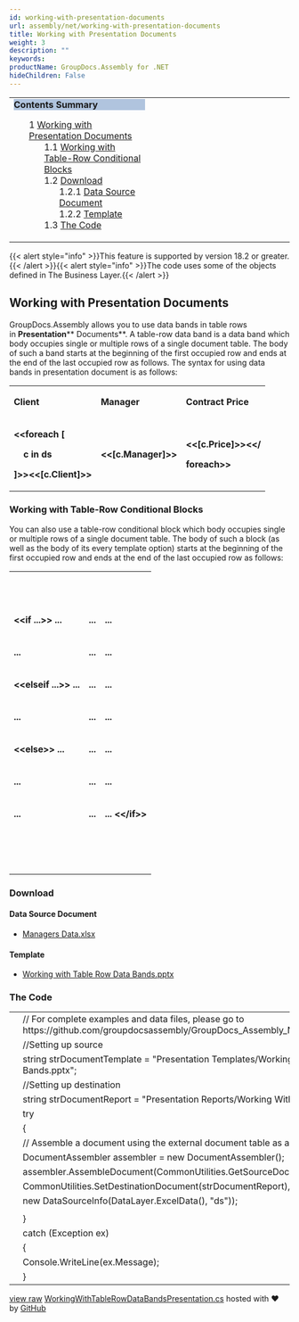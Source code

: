 ```yaml
---
id: working-with-presentation-documents
url: assembly/net/working-with-presentation-documents
title: Working with Presentation Documents
weight: 3
description: ""
keywords: 
productName: GroupDocs.Assembly for .NET
hideChildren: False
---
```

<table class="sectionMacro" border="0" cellpadding="5" cellspacing="0" width="100%"><tbody><tr><td valign="top" width="50%"><div class="panel" style="border-top-width: 1px; border-right-width: 1px; border-bottom-width: 1px; border-left-width: 1px;"><div class="panelHeader" style="border-bottom-width: 1px; background-color: rgb(176, 196, 222);"><b>Contents Summary</b></div><div class="panelContent"><style type="text/css">div.rbtoc1590388625138 { padding-top: 0px; padding-right: 0px; padding-bottom: 0px; padding-left: 0px; }div.rbtoc1590388625138 ul { list-style-type: none; list-style-image: none; margin-left: 0px; }div.rbtoc1590388625138 li { margin-left: 0px; padding-left: 0px; }</style><div class="toc rbtoc1590388625138"><ul class="toc-indentation"><li><span class="TOCOutline">1</span> <a href="#WorkingwithPresentationDocuments-WorkingwithPresentationDocuments">Working with Presentation Documents</a><ul class="toc-indentation"><li><span class="TOCOutline">1.1</span> <a href="#WorkingwithPresentationDocuments-WorkingwithTable-RowConditionalBlocks">Working with Table-Row Conditional Blocks</a></li><li><span class="TOCOutline">1.2</span> <a href="#WorkingwithPresentationDocuments-Download">Download</a><ul class="toc-indentation"><li><span class="TOCOutline">1.2.1</span> <a href="#WorkingwithPresentationDocuments-DataSourceDocument">Data Source Document</a></li><li><span class="TOCOutline">1.2.2</span> <a href="#WorkingwithPresentationDocuments-Template">Template</a></li></ul></li><li><span class="TOCOutline">1.3</span> <a href="#WorkingwithPresentationDocuments-TheCode">The Code</a></li></ul></li></ul></div></div></div></td><td valign="top" width="15%">&nbsp;</td><td valign="top" width="35%">&nbsp;</td></tr></tbody></table>

{{< alert style="info" >}}This feature is supported by version 18.2 or greater.{{< /alert >}}{{< alert style="info" >}}The code uses some of the objects defined in The Business Layer.{{< /alert >}}

## Working with Presentation Documents

GroupDocs.Assembly allows you to use data bands in table rows in **Presentation**** Documents**. A table-row data band is a data band which body occupies single or multiple rows of a single document table. The body of such a band starts at the beginning of the first occupied row and ends at the end of the last occupied row as follows. The syntax for using data bands in presentation document is as follows:

<table class="confluenceTable"><tbody><tr><td class="confluenceTd"><p><strong>Client</strong></p></td><td class="confluenceTd"><p><strong>Manager</strong></p></td><td class="confluenceTd"><p><strong>Contract Price</strong></p></td></tr><tr><td class="confluenceTd"><p><strong>&lt;&lt;foreach [</strong></p><p><strong>&nbsp;&nbsp;&nbsp; c in ds</strong></p><p><strong>]&gt;&gt;&lt;&lt;[c.Client]&gt;&gt;</strong></p></td><td class="confluenceTd"><p><strong>&lt;&lt;[c.Manager]&gt;&gt;</strong></p></td><td class="confluenceTd"><p><strong>&lt;&lt;[c.Price]&gt;&gt;&lt;&lt;/</strong></p><p><strong>foreach&gt;&gt;</strong></p></td></tr></tbody></table>

### Working with Table-Row Conditional Blocks

You can also use a table-row conditional block which body occupies single or multiple rows of a single document table. The body of such a block (as well as the body of its every template option) starts at the beginning of the first occupied row and ends at the end of the last occupied row as follows:

<table class="confluenceTable"><tbody><tr><td class="confluenceTd"><p><strong>&nbsp;</strong></p></td><td class="confluenceTd"><p><strong>&nbsp;</strong></p></td><td class="confluenceTd"><p><strong>&nbsp;</strong></p></td></tr><tr><td class="confluenceTd"><p><strong>&lt;&lt;if ...&gt;&gt; ...</strong></p></td><td class="confluenceTd"><p><strong>...</strong></p></td><td class="confluenceTd"><p><strong>...</strong></p></td></tr><tr><td class="confluenceTd"><p><strong>...</strong></p></td><td class="confluenceTd"><p><strong>...</strong></p></td><td class="confluenceTd"><p><strong>...</strong></p></td></tr><tr><td class="confluenceTd"><p><strong>&lt;&lt;elseif ...&gt;&gt; ...</strong></p></td><td class="confluenceTd"><p><strong>...</strong></p></td><td class="confluenceTd"><p><strong>...</strong></p></td></tr><tr><td class="confluenceTd"><p><strong>...</strong></p></td><td class="confluenceTd"><p><strong>...</strong></p></td><td class="confluenceTd"><p><strong>...</strong></p></td></tr><tr><td class="confluenceTd"><p><strong>&lt;&lt;else&gt;&gt; ...</strong></p></td><td class="confluenceTd"><p><strong>...</strong></p></td><td class="confluenceTd"><p><strong>...</strong></p></td></tr><tr><td class="confluenceTd"><p><strong>...</strong></p></td><td class="confluenceTd"><p><strong>...</strong></p></td><td class="confluenceTd"><p><strong>...</strong></p></td></tr><tr><td class="confluenceTd"><p><strong>...</strong></p></td><td class="confluenceTd"><p><strong>...</strong></p></td><td class="confluenceTd"><p><strong>... &lt;&lt;/if&gt;&gt;</strong></p></td></tr><tr><td class="confluenceTd"><p><strong>&nbsp;</strong></p></td><td class="confluenceTd"><p><strong>&nbsp;</strong></p></td><td class="confluenceTd"><p><strong>&nbsp;</strong></p><div><strong><br></strong></div></td></tr></tbody></table>

### Download

#### Data Source Document

*   [Managers Data.xlsx](https://github.com/groupdocs-assembly/GroupDocs.Assembly-for-.NET/blob/master/Examples/Data/Data%20Sources/Excel%20DataSource/Contracts%20Data.xlsx)

#### Template

*   [Working with Table Row Data Bands.pptx](https://github.com/groupdocs-assembly/GroupDocs.Assembly-for-.NET/blob/master/Examples/Data/Source/Presentation%20Templates/Working%20With%20Table%20Row%20Data%20Bands.pptx)

### The Code

<table class="highlight tab-size js-file-line-container" data-tab-size="8" data-paste-markdown-skip=""><tbody><tr><td id="file-workingwithtablerowdatabandspresentation-cs-L1" class="blob-num js-line-number" data-line-number="1"></td><td id="file-workingwithtablerowdatabandspresentation-cs-LC1" class="blob-code blob-code-inner js-file-line"><span class="pl-c"><span class="pl-c">//</span> For complete examples and data files, please go to https://github.com/groupdocsassembly/GroupDocs_Assembly_NET</span></td></tr><tr><td id="file-workingwithtablerowdatabandspresentation-cs-L2" class="blob-num js-line-number" data-line-number="2"></td><td id="file-workingwithtablerowdatabandspresentation-cs-LC2" class="blob-code blob-code-inner js-file-line"><span class="pl-c"><span class="pl-c">//</span>Setting up source</span></td></tr><tr><td id="file-workingwithtablerowdatabandspresentation-cs-L3" class="blob-num js-line-number" data-line-number="3"></td><td id="file-workingwithtablerowdatabandspresentation-cs-LC3" class="blob-code blob-code-inner js-file-line"><span class="pl-k">string</span> <span class="pl-smi">strDocumentTemplate</span> <span class="pl-k">=</span> <span class="pl-s"><span class="pl-pds">"</span>Presentation Templates/Working With Table Row Data Bands.pptx<span class="pl-pds">"</span></span>;</td></tr><tr><td id="file-workingwithtablerowdatabandspresentation-cs-L4" class="blob-num js-line-number" data-line-number="4"></td><td id="file-workingwithtablerowdatabandspresentation-cs-LC4" class="blob-code blob-code-inner js-file-line"><span class="pl-c"><span class="pl-c">//</span>Setting up destination</span></td></tr><tr><td id="file-workingwithtablerowdatabandspresentation-cs-L5" class="blob-num js-line-number" data-line-number="5"></td><td id="file-workingwithtablerowdatabandspresentation-cs-LC5" class="blob-code blob-code-inner js-file-line"><span class="pl-k">string</span> <span class="pl-smi">strDocumentReport</span> <span class="pl-k">=</span> <span class="pl-s"><span class="pl-pds">"</span>Presentation Reports/Working With Table Row Data Bands.pptx<span class="pl-pds">"</span></span>;</td></tr><tr><td id="file-workingwithtablerowdatabandspresentation-cs-L6" class="blob-num js-line-number" data-line-number="6"></td><td id="file-workingwithtablerowdatabandspresentation-cs-LC6" class="blob-code blob-code-inner js-file-line"><span class="pl-k">try</span></td></tr><tr><td id="file-workingwithtablerowdatabandspresentation-cs-L7" class="blob-num js-line-number" data-line-number="7"></td><td id="file-workingwithtablerowdatabandspresentation-cs-LC7" class="blob-code blob-code-inner js-file-line">{</td></tr><tr><td id="file-workingwithtablerowdatabandspresentation-cs-L8" class="blob-num js-line-number" data-line-number="8"></td><td id="file-workingwithtablerowdatabandspresentation-cs-LC8" class="blob-code blob-code-inner js-file-line"><span class="pl-c"><span class="pl-c">//</span> Assemble a document using the external document table as a data source.</span></td></tr><tr><td id="file-workingwithtablerowdatabandspresentation-cs-L9" class="blob-num js-line-number" data-line-number="9"></td><td id="file-workingwithtablerowdatabandspresentation-cs-LC9" class="blob-code blob-code-inner js-file-line"><span class="pl-en">DocumentAssembler</span> <span class="pl-smi">assembler</span> <span class="pl-k">=</span> <span class="pl-k">new</span> <span class="pl-en">DocumentAssembler</span>();</td></tr><tr><td id="file-workingwithtablerowdatabandspresentation-cs-L10" class="blob-num js-line-number" data-line-number="10"></td><td id="file-workingwithtablerowdatabandspresentation-cs-LC10" class="blob-code blob-code-inner js-file-line"><span class="pl-smi">assembler</span>.<span class="pl-en">AssembleDocument</span>(<span class="pl-smi">CommonUtilities</span>.<span class="pl-en">GetSourceDocument</span>(<span class="pl-smi">strDocumentTemplate</span>),</td></tr><tr><td id="file-workingwithtablerowdatabandspresentation-cs-L11" class="blob-num js-line-number" data-line-number="11"></td><td id="file-workingwithtablerowdatabandspresentation-cs-LC11" class="blob-code blob-code-inner js-file-line"><span class="pl-smi">CommonUtilities</span>.<span class="pl-en">SetDestinationDocument</span>(<span class="pl-smi">strDocumentReport</span>),</td></tr><tr><td id="file-workingwithtablerowdatabandspresentation-cs-L12" class="blob-num js-line-number" data-line-number="12"></td><td id="file-workingwithtablerowdatabandspresentation-cs-LC12" class="blob-code blob-code-inner js-file-line"><span class="pl-k">new</span> <span class="pl-en">DataSourceInfo</span>(<span class="pl-smi">DataLayer</span>.<span class="pl-en">ExcelData</span>(), <span class="pl-s"><span class="pl-pds">"</span>ds<span class="pl-pds">"</span></span>));</td></tr><tr><td id="file-workingwithtablerowdatabandspresentation-cs-L13" class="blob-num js-line-number" data-line-number="13"></td><td id="file-workingwithtablerowdatabandspresentation-cs-LC13" class="blob-code blob-code-inner js-file-line"></td></tr><tr><td id="file-workingwithtablerowdatabandspresentation-cs-L14" class="blob-num js-line-number" data-line-number="14"></td><td id="file-workingwithtablerowdatabandspresentation-cs-LC14" class="blob-code blob-code-inner js-file-line">}</td></tr><tr><td id="file-workingwithtablerowdatabandspresentation-cs-L15" class="blob-num js-line-number" data-line-number="15"></td><td id="file-workingwithtablerowdatabandspresentation-cs-LC15" class="blob-code blob-code-inner js-file-line"><span class="pl-k">catch</span> (<span class="pl-en">Exception</span> <span class="pl-smi">ex</span>)</td></tr><tr><td id="file-workingwithtablerowdatabandspresentation-cs-L16" class="blob-num js-line-number" data-line-number="16"></td><td id="file-workingwithtablerowdatabandspresentation-cs-LC16" class="blob-code blob-code-inner js-file-line">{</td></tr><tr><td id="file-workingwithtablerowdatabandspresentation-cs-L17" class="blob-num js-line-number" data-line-number="17"></td><td id="file-workingwithtablerowdatabandspresentation-cs-LC17" class="blob-code blob-code-inner js-file-line"><span class="pl-smi">Console</span>.<span class="pl-en">WriteLine</span>(<span class="pl-smi">ex</span>.<span class="pl-smi">Message</span>);</td></tr><tr><td id="file-workingwithtablerowdatabandspresentation-cs-L18" class="blob-num js-line-number" data-line-number="18"></td><td id="file-workingwithtablerowdatabandspresentation-cs-LC18" class="blob-code blob-code-inner js-file-line">}</td></tr></tbody></table>

[view raw](https://gist.github.com/GroupDocsGists/89c648653a7515892dc25e42c94b56e5/raw/4607997b610faef84bfc15c3e9750ac2c6767d94/WorkingWithTableRowDataBandsPresentation.cs) [WorkingWithTableRowDataBandsPresentation.cs](https://gist.github.com/GroupDocsGists/89c648653a7515892dc25e42c94b56e5#file-workingwithtablerowdatabandspresentation-cs) hosted with ❤ by [GitHub](https://github.com)
